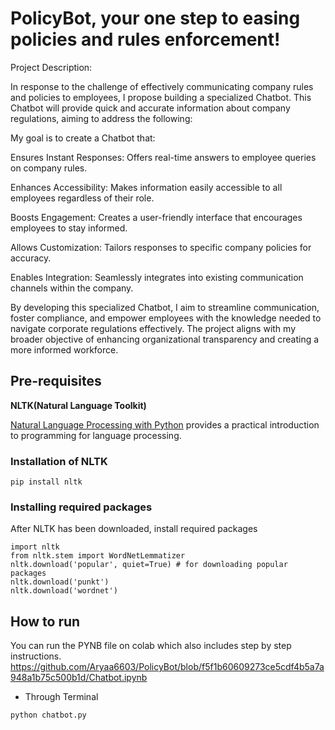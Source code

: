 # PolicyBot, your one step to easing policies and rules enforcement!

Project Description:

In response to the challenge of effectively communicating company rules and policies to employees, I propose building a specialized Chatbot. This Chatbot will provide quick and accurate information about company regulations, aiming to address the following:

My goal is to create a Chatbot that:

Ensures Instant Responses: Offers real-time answers to employee queries on company rules.

Enhances Accessibility: Makes information easily accessible to all employees regardless of their role.

Boosts Engagement: Creates a user-friendly interface that encourages employees to stay informed.

Allows Customization: Tailors responses to specific company policies for accuracy.

Enables Integration: Seamlessly integrates into existing communication channels within the company.

By developing this specialized Chatbot, I aim to streamline communication, foster compliance, and empower employees with the knowledge needed to navigate corporate regulations effectively. The project aligns with my broader objective of enhancing organizational transparency and creating a more informed workforce.

## Pre-requisites
**NLTK(Natural Language Toolkit)**

[Natural Language Processing with Python](http://www.nltk.org/book/) provides a practical introduction to programming for language processing.


### Installation of NLTK
```
pip install nltk
```
### Installing required packages
After NLTK has been downloaded, install required packages
```
import nltk
from nltk.stem import WordNetLemmatizer
nltk.download('popular', quiet=True) # for downloading popular packages
nltk.download('punkt') 
nltk.download('wordnet') 
```

## How to run

You can run the PYNB file on colab which also includes step by step instructions. https://github.com/Aryaa6603/PolicyBot/blob/f5f1b60609273ce5cdf4b5a7a948a1b75c500b1d/Chatbot.ipynb

* Through Terminal
```
python chatbot.py
```
